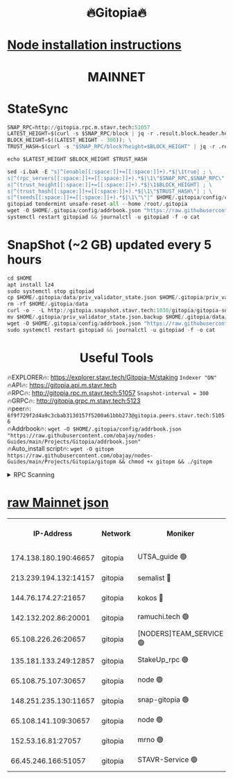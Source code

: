 <h1 align="center"> 🔥Gitopia🔥</h1>

[Node installation instructions](https://github.com/obajay/nodes-Guides/tree/main/Projects/Gitopia)
=

<h1 align="center"> MAINNET</h1>

# StateSync
```python
SNAP_RPC=http://gitopia.rpc.m.stavr.tech:51057
LATEST_HEIGHT=$(curl -s $SNAP_RPC/block | jq -r .result.block.header.height); \
BLOCK_HEIGHT=$((LATEST_HEIGHT - 300)); \
TRUST_HASH=$(curl -s "$SNAP_RPC/block?height=$BLOCK_HEIGHT" | jq -r .result.block_id.hash)

echo $LATEST_HEIGHT $BLOCK_HEIGHT $TRUST_HASH

sed -i.bak -E "s|^(enable[[:space:]]+=[[:space:]]+).*$|\1true| ; \
s|^(rpc_servers[[:space:]]+=[[:space:]]+).*$|\1\"$SNAP_RPC,$SNAP_RPC\"| ; \
s|^(trust_height[[:space:]]+=[[:space:]]+).*$|\1$BLOCK_HEIGHT| ; \
s|^(trust_hash[[:space:]]+=[[:space:]]+).*$|\1\"$TRUST_HASH\"| ; \
s|^(seeds[[:space:]]+=[[:space:]]+).*$|\1\"\"|" $HOME/.gitopia/config/config.toml
gitopiad tendermint unsafe-reset-all --home /root/.gitopia
wget -O $HOME/.gitopia/config/addrbook.json "https://raw.githubusercontent.com/obajay/nodes-Guides/main/Projects/Gitopia/addrbook.json"
systemctl restart gitopiad && journalctl -u gitopiad -f -o cat
```
# SnapShot (~2 GB) updated every 5 hours
```python
cd $HOME
apt install lz4
sudo systemctl stop gitopiad
cp $HOME/.gitopia/data/priv_validator_state.json $HOME/.gitopia/priv_validator_state.json.backup
rm -rf $HOME/.gitopia/data
curl -o - -L http://gitopia.snapshot.stavr.tech:1030/gitopia/gitopia-snap.tar.lz4 | lz4 -c -d - | tar -x -C $HOME/.gitopia --strip-components 2
mv $HOME/.gitopia/priv_validator_state.json.backup $HOME/.gitopia/data/priv_validator_state.json
wget -O $HOME/.gitopia/config/addrbook.json "https://raw.githubusercontent.com/obajay/nodes-Guides/main/Projects/Gitopia/addrbook.json"
sudo systemctl restart gitopiad && journalctl -u gitopiad -f -o cat
```
 <h1 align="center"> Useful Tools</h1>

🔥EXPLORER🔥:      https://explorer.stavr.tech/Gitopia-M/staking  `Indexer "ON"` \
🔥API🔥: 			 		 https://gitopia.api.m.stavr.tech \
🔥RPC🔥:           http://gitopia.rpc.m.stavr.tech:51057              `Snapshot-interval = 300` \
🔥GRPC🔥:          http://gitopia.grpc.m.stavr.tech:5123 \
🔥peer🔥:					 `6f9f729f2d4a9c3cbab3130157f5200a61bbb273@gitopia.peers.stavr.tech:51056` \
🔥Addrbook🔥:    ```wget -O $HOME/.gitopia/config/addrbook.json "https://raw.githubusercontent.com/obajay/nodes-Guides/main/Projects/Gitopia/addrbook.json"``` \
🔥Auto_install script🔥: ```wget -O gitopm https://raw.githubusercontent.com/obajay/nodes-Guides/main/Projects/Gitopia/gitopm && chmod +x gitopm && ./gitopm```


<details>
<summary>RPC Scanning</summary>

<h2 align="center"> We scan nodes in real time every 4 hours. And we provide the final result of RPC endpoints.
We cannot influence the operation of these nodes in any way. </h2>


```python
If Voting Power is higher than 0 --> then the Node is a validator of the network and may be subject to attack and be a potential threat to the chain.
```
```python
We marked such validators with a red symbol
```

</details>

[raw Mainnet json](https://rpc-check.gitopm.stavr.tech/gitopm/rpc-gitopm-result.json)
=

<table><tr><th>IP-Address</th><th>Network</th><th>Moniker</th><th>Latest Block Height</th><th>Earliest Block Height</th><th>Catching Up</th><th>Tx Index</th><th>Voting Power</th><th>Scan Time</th></tr><tr><td>174.138.180.190:46657</td><td>gitopia</td><td>UTSA_guide 🟢</td><td>10553416</td><td>6071990</td><td>False</td><td>on</td><td>0</td><td>2023-12-12T20:33:31.712956260UTC</td></tr><tr><td>213.239.194.132:14157</td><td>gitopia</td><td>semalist 🔴</td><td>10553434</td><td>6071990</td><td>False</td><td>off</td><td>429484</td><td>2023-12-12T20:33:53.115171704UTC</td></tr><tr><td>144.76.174.27:21657</td><td>gitopia</td><td>kokos 🔴</td><td>10553443</td><td>6071990</td><td>False</td><td>off</td><td>936373</td><td>2023-12-12T20:34:09.062842586UTC</td></tr><tr><td>142.132.202.86:20001</td><td>gitopia</td><td>ramuchi.tech 🟢</td><td>10553441</td><td>6548337</td><td>False</td><td>on</td><td>0</td><td>2023-12-12T20:34:04.269946370UTC</td></tr><tr><td>65.108.226.26:20657</td><td>gitopia</td><td>[NODERS]TEAM_SERVICE 🟢</td><td>10553453</td><td>6846001</td><td>False</td><td>on</td><td>0</td><td>2023-12-12T20:34:24.265784120UTC</td></tr><tr><td>135.181.133.249:12857</td><td>gitopia</td><td>StakeUp_rpc 🟢</td><td>10553441</td><td>8010001</td><td>False</td><td>on</td><td>0</td><td>2023-12-12T20:34:04.639902517UTC</td></tr><tr><td>65.108.75.107:30657</td><td>gitopia</td><td>node 🟢</td><td>10553449</td><td>8802845</td><td>False</td><td>on</td><td>0</td><td>2023-12-12T20:34:17.617578935UTC</td></tr><tr><td>148.251.235.130:11657</td><td>gitopia</td><td>snap-gitopia 🟢</td><td>10553441</td><td>9516001</td><td>False</td><td>on</td><td>0</td><td>2023-12-12T20:34:04.000288042UTC</td></tr><tr><td>65.108.141.109:30657</td><td>gitopia</td><td>node 🟢</td><td>10553441</td><td>10145845</td><td>False</td><td>on</td><td>0</td><td>2023-12-12T20:34:03.712964340UTC</td></tr><tr><td>152.53.16.81:27057</td><td>gitopia</td><td>mrno 🟢</td><td>10553415</td><td>10455001</td><td>False</td><td>off</td><td>0</td><td>2023-12-12T20:33:22.921535773UTC</td></tr><tr><td>66.45.246.166:51057</td><td>gitopia</td><td>STAVR-Service 🟢</td><td>10553428</td><td>10550001</td><td>False</td><td>on</td><td>0</td><td>2023-12-12T20:33:42.563207681UTC</td></tr></table>
